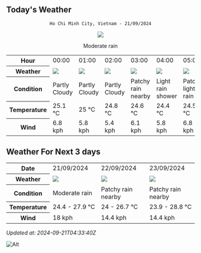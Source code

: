 ## Today's Weather
<div align="center">

`Ho Chi Minh City, Vietnam - 21/09/2024`

<img src="https://cdn.weatherapi.com/weather/64x64/day/302.png"/>

Moderate rain

</div>


<table>
    <tr>
        <th>Hour</th>
          <td>00:00</div>   <td>01:00</div>   <td>02:00</div>   <td>03:00</div>   <td>04:00</div>   <td>05:00</div>   <td>06:00</div>   <td>07:00</div>   <td>08:00</div>   <td>09:00</div>   <td>10:00</div>   <td>$${\color{red}11:00}$$</td>   <td>12:00</div>   <td>13:00</div>   <td>14:00</div>   <td>15:00</div>   <td>16:00</div>   <td>17:00</div>   <td>18:00</div>   <td>19:00</div>   <td>20:00</div>   <td>21:00</div>   <td>22:00</div>   <td>23:00</div> 
    </tr>
    <tr>
        <th>Weather</th>
        <td><img src="https://cdn.weatherapi.com/weather/64x64/night/116.png"></img></td><td><img src="https://cdn.weatherapi.com/weather/64x64/night/116.png"></img></td><td><img src="https://cdn.weatherapi.com/weather/64x64/night/116.png"></img></td><td><img src="https://cdn.weatherapi.com/weather/64x64/night/176.png"></img></td><td><img src="https://cdn.weatherapi.com/weather/64x64/night/353.png"></img></td><td><img src="https://cdn.weatherapi.com/weather/64x64/night/293.png"></img></td><td><img src="https://cdn.weatherapi.com/weather/64x64/day/353.png"></img></td><td><img src="https://cdn.weatherapi.com/weather/64x64/day/353.png"></img></td><td><img src="https://cdn.weatherapi.com/weather/64x64/day/353.png"></img></td><td><img src="https://cdn.weatherapi.com/weather/64x64/day/353.png"></img></td><td><img src="https://cdn.weatherapi.com/weather/64x64/day/353.png"></img></td><td><img src="https://cdn.weatherapi.com/weather/64x64/day/389.png"></img></td><td><img src="https://cdn.weatherapi.com/weather/64x64/day/353.png"></img></td><td><img src="https://cdn.weatherapi.com/weather/64x64/day/353.png"></img></td><td><img src="https://cdn.weatherapi.com/weather/64x64/day/353.png"></img></td><td><img src="https://cdn.weatherapi.com/weather/64x64/day/263.png"></img></td><td><img src="https://cdn.weatherapi.com/weather/64x64/day/353.png"></img></td><td><img src="https://cdn.weatherapi.com/weather/64x64/day/293.png"></img></td><td><img src="https://cdn.weatherapi.com/weather/64x64/night/353.png"></img></td><td><img src="https://cdn.weatherapi.com/weather/64x64/night/263.png"></img></td><td><img src="https://cdn.weatherapi.com/weather/64x64/night/176.png"></img></td><td><img src="https://cdn.weatherapi.com/weather/64x64/night/176.png"></img></td><td><img src="https://cdn.weatherapi.com/weather/64x64/night/176.png"></img></td><td><img src="https://cdn.weatherapi.com/weather/64x64/night/176.png"></img></td>
    </tr>
    <tr>
        <th>Condition</th>
        <td width="200px">Partly Cloudy </td><td width="200px">Partly Cloudy </td><td width="200px">Partly Cloudy </td><td width="200px">Patchy rain nearby</td><td width="200px">Light rain shower</td><td width="200px">Patchy light rain</td><td width="200px">Light rain shower</td><td width="200px">Light rain shower</td><td width="200px">Light rain shower</td><td width="200px">Light rain shower</td><td width="200px">Light rain shower</td><td width="200px">Moderate or heavy rain with thunder</td><td width="200px">Light rain shower</td><td width="200px">Light rain shower</td><td width="200px">Light rain shower</td><td width="200px">Patchy light drizzle</td><td width="200px">Light rain shower</td><td width="200px">Patchy light rain</td><td width="200px">Light rain shower</td><td width="200px">Patchy light drizzle</td><td width="200px">Patchy rain nearby</td><td width="200px">Patchy rain nearby</td><td width="200px">Patchy rain nearby</td><td width="200px">Patchy rain nearby</td>
    </tr>
    <tr>
        <th>Temperature</th>
        <td>25.1 °C</td><td>25 °C</td><td>24.8 °C</td><td>24.6 °C</td><td>24.4 °C</td><td>24.5 °C</td><td>24.7 °C</td><td>25.5 °C</td><td>26.4 °C</td><td>27.7 °C</td><td>27.9 °C</td><td>25.1 °C</td><td>27.8 °C</td><td>27.4 °C</td><td>26.9 °C</td><td>26.6 °C</td><td>26.5 °C</td><td>26.2 °C</td><td>25.6 °C</td><td>25.5 °C</td><td>25.4 °C</td><td>25.2 °C</td><td>25 °C</td><td>24.8 °C</td>
    </tr>
    <tr>
        <th>Wind</th>
        <td>6.8 kph</td><td>5.8 kph</td><td>5.4 kph</td><td>6.1 kph</td><td>5.8 kph</td><td>6.8 kph</td><td>9.7 kph</td><td>13.3 kph</td><td>16.2 kph</td><td>18 kph</td><td>16.9 kph</td><td>12.6 kph</td><td>15.5 kph</td><td>16.9 kph</td><td>16.2 kph</td><td>13.7 kph</td><td>13.3 kph</td><td>12.2 kph</td><td>10.1 kph</td><td>11.9 kph</td><td>13.7 kph</td><td>13.7 kph</td><td>14.4 kph</td><td>14.4 kph</td>
    </tr>
</table>


## Weather For Next 3 days


<table>
    <tr>
        <th>Date</th>
        <td>21/09/2024</td><td>22/09/2024</td><td>23/09/2024</td>
    </tr>
    <tr>
        <th>Weather</th>
        <td><img src="https://cdn.weatherapi.com/weather/64x64/day/302.png"></img></td><td><img src="https://cdn.weatherapi.com/weather/64x64/day/176.png"></img></td><td><img src="https://cdn.weatherapi.com/weather/64x64/day/176.png"></img></td>
    </tr>
    <tr>
        <th>Condition</th>
        <td width="200px">Moderate rain</td><td width="200px">Patchy rain nearby</td><td width="200px">Patchy rain nearby</td>
    </tr>
    <tr>
        <th>Temperature</th>
        <td>24.4 -  27.9 °C</td><td>24 -  26.7 °C</td><td>23.9 -  28.8 °C</td>
    </tr>
    <tr>
        <th>Wind</th>
        <td>18 kph</td><td>14.4 kph</td><td>14.4 kph</td>
    </tr>
</table>


*Updated at: 2024-09-21T04:33:40Z*

![Alt](https://repobeats.axiom.co/api/embed/7d451ae2cdef1648d2e14e5cc714356b2ebae209.svg "Repobeats analytics image")